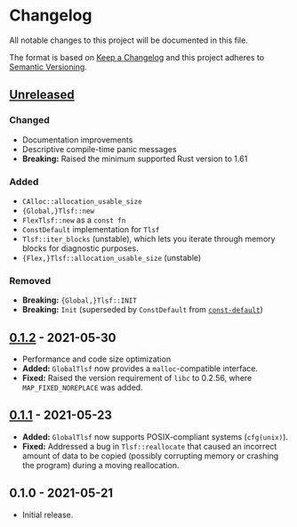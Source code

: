 # Changelog

All notable changes to this project will be documented in this file.

The format is based on [Keep a Changelog](http://keepachangelog.com/en/1.0.0/)
and this project adheres to [Semantic Versioning](http://semver.org/spec/v2.0.0.html).

## [Unreleased]

### Changed

- Documentation improvements
- Descriptive compile-time panic messages
- **Breaking:** Raised the minimum supported Rust version to 1.61

### Added

- `CAlloc::allocation_usable_size`
- `{Global,}Tlsf::new`
- `FlexTlsf::new` as a `const fn`
- `ConstDefault` implementation for `Tlsf`
- `Tlsf::iter_blocks` (unstable), which lets you iterate through memory blocks for diagnostic purposes.
- `{Flex,}Tlsf::allocation_usable_size` (unstable)

### Removed

- **Breaking:** `{Global,}Tlsf::INIT`
- **Breaking:** `Init` (superseded by `ConstDefault` from [`const-default`](https://crates.io/crates/const-default/1.0.0))

## [0.1.2] - 2021-05-30

- Performance and code size optimization
- **Added:** `GlobalTlsf` now provides a `malloc`-compatible interface.
- **Fixed:** Raised the version requirement of `libc` to 0.2.56, where `MAP_FIXED_NOREPLACE` was added.

## [0.1.1] - 2021-05-23

- **Added:** `GlobalTlsf` now supports POSIX-compliant systems (`cfg(unix)`).
- **Fixed:** Addressed a bug in `Tlsf::reallocate` that caused an incorrect amount of data to be copied (possibly corrupting memory or crashing the program) during a moving reallocation.

## 0.1.0 - 2021-05-21

- Initial release.

[Unreleased]: https://github.com/yvt/rlsf/compare/0.1.2...HEAD
[0.1.2]: https://github.com/yvt/rlsf/compare/0.1.1...0.1.2
[0.1.1]: https://github.com/yvt/rlsf/compare/0.1.0...0.1.1
